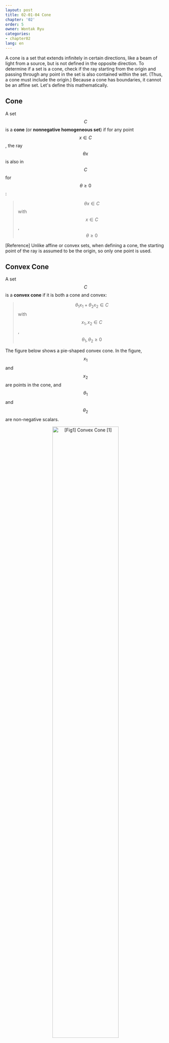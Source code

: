 ```yaml
---
layout: post
title: 02-01-04 Cone
chapter: '02'
order: 5
owner: Wontak Ryu
categories:
- chapter02
lang: en
---
```


A cone is a set that extends infinitely in certain directions, like a beam of light from a source, but is not defined in the opposite direction. To determine if a set is a cone, check if the ray starting from the origin and passing through any point in the set is also contained within the set. (Thus, a cone must include the origin.) Because a cone has boundaries, it cannot be an affine set. Let's define this mathematically.

## Cone

A set $$C$$ is a **cone** (or **nonnegative homogeneous set**) if for any point $$x \in C$$, the ray $$\theta x$$ is also in $$C$$ for $$\theta \ge 0$$:
> $$\theta x \in C$$ with $$x \in C$$, $$\theta \ge 0$$

[Reference] Unlike affine or convex sets, when defining a cone, the starting point of the ray is assumed to be the origin, so only one point is used.

## Convex Cone

A set $$C$$ is a **convex cone** if it is both a cone and convex:
> $$\theta_1 x_1 + \theta_2 x_2 \in C$$ with $$x_1, x_2 \in C$$, $$\theta_1, \theta_2 \ge 0$$

The figure below shows a pie-shaped convex cone. In the figure, $$x_1$$ and $$x_2$$ are points in the cone, and $$\theta_1$$ and $$\theta_2$$ are non-negative scalars.

<figure class="image" style="align: center;">
<p align="center">
  <img src="{{ site.baseurl  }}/img/chapter_img/chapter02/02.04_Convex_Cone.png" alt="[Fig1] Convex Cone [1]" width="70%">
  <figcaption style="text-align: center;">[Fig1] Convex Cone [1]</figcaption>
</p>
</figure>

## Conic combination

A linear combination of several points where all coefficients are non-negative is called a **conic combination** (or **nonnegative linear combination**):
> A point of the form $$\theta_1 x_1 + \theta_2 x_2 + \cdots + \theta_k x_k$$ with $$\theta_i \ge 0, i = 1,  ..., k$$

If every conic combination of points in a set $$C$$ is also in $$C$$, then $$C$$ is a conic set.

## Conic hull

The set of all conic combinations of points in $$C \subseteq \mathbb{R}^n$$ is called the **conic hull** of $$C$$. The conic hull is always the smallest convex cone containing $$C$$:
> $$ \{ \theta_1 x_1 + \cdots + \theta_k x_k \mid x_i \in C, \theta_i \ge 0, i = 1, ..., k \} $$



